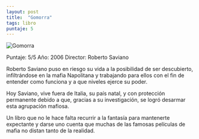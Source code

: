 ```yaml
---
layout: post
title:  "Gomorra"
tags: libro
puntaje: 5
---
```


![Gomorra](https://www.pasajeslibros.com/static/img/portadas/_visd_0001JPG09TS8.jpg)

Puntaje: 5/5 
Año: 2006
Director: Roberto Saviano

Roberto Saviano puso en riesgo su vida a la posibilidad de ser descubierto, infiltrándose en la mafia Napolitana y trabajando para ellos con el fin de entender como funciona y a que niveles ejerce su poder. 

Hoy Saviano, vive fuera de Italia, su país natal, y con protección permanente debido a que, gracias a su investigación, se logró desarmar esta agrupación mafiosa.

Un libro que no le hace falta recurrir a la fantasía para mantenerte expectante y darse uno cuenta que muchas de las famosas películas de mafia no distan tanto de la realidad.




